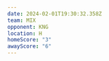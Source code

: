 ```yaml
---
date: 2024-02-01T19:30:32.358Z
team: MIX
opponent: KNG
location: H
homeScore: "3"
awayScore: "6"
---
```

